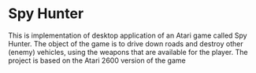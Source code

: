 # Spy Hunter

 This is implementation of desktop application of an Atari game called Spy Hunter. The
 object of the game is to drive down roads and destroy other (enemy) vehicles, using the weapons that are
 available for the player. The project is based on the Atari 2600 version of the game

